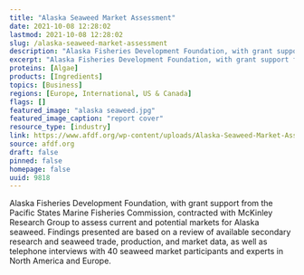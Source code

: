```yaml
---
title: "Alaska Seaweed Market Assessment"
date: 2021-10-08 12:28:02
lastmod: 2021-10-08 12:28:02
slug: /alaska-seaweed-market-assessment
description: "Alaska Fisheries Development Foundation, with grant support from the Pacific States Marine Fisheries Commission, contracted with McKinley Research Group to assess current and potential markets for Alaska seaweed. Findings presented are based on a review of available secondary research and seaweed trade, production, and market data, as well as telephone interviews with 40 seaweed market participants and experts in North America and Europe."
excerpt: "Alaska Fisheries Development Foundation, with grant support from the Pacific States Marine Fisheries Commission, contracted with McKinley Research Group to assess current and potential markets for Alaska seaweed. Findings presented are based on a review of available secondary research and seaweed trade, production, and market data, as well as telephone interviews with 40 seaweed market participants and experts in North America and Europe."
proteins: [Algae]
products: [Ingredients]
topics: [Business]
regions: [Europe, International, US & Canada]
flags: []
featured_image: "alaska seaweed.jpg"
featured_image_caption: "report cover"
resource_type: [industry]
link: https://www.afdf.org/wp-content/uploads/Alaska-Seaweed-Market-Assessment-2021-08-FINAL.pdf
source: afdf.org
draft: false
pinned: false
homepage: false
uuid: 9818
---
```

Alaska Fisheries Development Foundation, with grant support from the
Pacific States Marine Fisheries Commission, contracted with McKinley
Research Group to assess current and potential markets for Alaska
seaweed. Findings presented are based on a review of available secondary
research and seaweed trade, production, and market data, as well as
telephone interviews with 40 seaweed market participants and experts in
North America and Europe.

